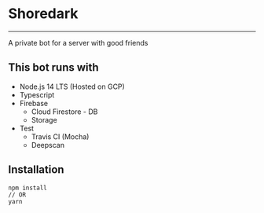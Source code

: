 # Shoredark

---

A private bot for a server with good friends

## This bot runs with

- Node.js 14 LTS (Hosted on GCP)
- Typescript
- Firebase
  - Cloud Firestore - DB
  - Storage
- Test
  - Travis CI (Mocha)
  - Deepscan

## Installation

```node
npm install
// OR
yarn
```
